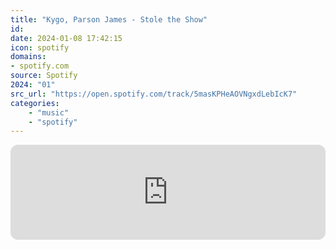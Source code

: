 ```yaml
---
title: "Kygo, Parson James - Stole the Show"
id: 
date: 2024-01-08 17:42:15
icon: spotify
domains:
- spotify.com
source: Spotify
2024: "01"
src_url: "https://open.spotify.com/track/5masKPHeAOVNgxdLebIcK7"
categories:
    - "music"
    - "spotify"
---
```

<iframe style="border-radius: 12px" width="100%" height="152" title="Spotify Embed: Stole the Show" frameborder="0" allowfullscreen allow="autoplay; clipboard-write; encrypted-media; fullscreen; picture-in-picture" loading="lazy" src="https://open.spotify.com/embed/track/5masKPHeAOVNgxdLebIcK7?utm_source=oembed"></iframe>
